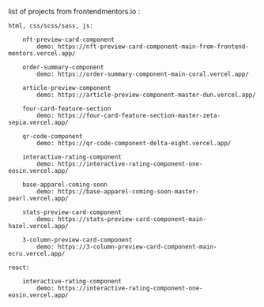 list of projects from frontendmentors.io : 

    html, css/scss/sass, js:

        nft-preview-card-component
            demo: https://nft-preview-card-component-main-from-frontend-mentors.vercel.app/
        
        order-summary-component
            demo: https://order-summary-component-main-coral.vercel.app/
        
        article-preview-component
            demo: https://article-preview-component-master-dun.vercel.app/

        four-card-feature-section
            demo: https://four-card-feature-section-master-zeta-sepia.vercel.app/

        qr-code-component
            demo: https://qr-code-component-delta-eight.vercel.app/

        interactive-rating-component
            demo: https://interactive-rating-component-one-eosin.vercel.app/

        base-apparel-coming-soon
            demo: https://base-apparel-coming-soon-master-pearl.vercel.app/

        stats-preview-card-component
            demo: https://stats-preview-card-component-main-hazel.vercel.app/

        3-column-preview-card-component
            demo: https://3-column-preview-card-component-main-ecru.vercel.app/

    react: 

        interactive-rating-component
            demo: https://interactive-rating-component-one-eosin.vercel.app/